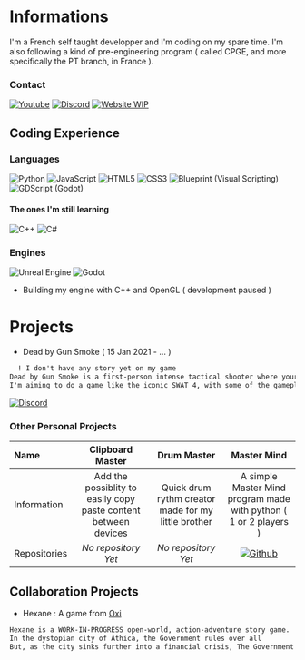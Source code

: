 # Informations

I'm a French self taught developper and I'm coding on my spare time. I'm also following a kind of pre-engineering program ( called CPGE, and more specifically the PT branch, in France ).

### Contact
[![Youtube](https://img.shields.io/badge/Youtube-%23FF0000.svg?style=for-the-badge&logo=YouTube&logoColor=white)](https://www.youtube.com/channel/UC4RlxyxpkrSelUOzUg0AV9A)
[![Discord](https://img.shields.io/badge/Discord-%237289DA.svg?style=for-the-badge&logo=discord&logoColor=white)](https://discordapp.com/users/729076099274768414)
[![Website WIP](https://img.shields.io/badge/Website_WIP-9342f5?style=for-the-badge&logo=Github)](https://maragedev.github.io/Dead-by-Gun-Smoke-Website/)
## Coding Experience
### Languages
![Python](https://img.shields.io/badge/python-3670A0?style=for-the-badge&logo=python&logoColor=white)
![JavaScript](https://img.shields.io/badge/javascript-%23efd81d.svg?style=for-the-badge&logo=javascript&logoColor=black)
![HTML5](https://img.shields.io/badge/html5-%23f4470b.svg?style=for-the-badge&logo=html5&logoColor=white)
![CSS3](https://img.shields.io/badge/css3-%23254bdd.svg?style=for-the-badge&logo=css3&logoColor=white)
![Blueprint (Visual Scripting)](https://img.shields.io/badge/Blueprint%20(Visual%20Scripting)-57768a?style=for-the-badge&logoColor=black)
![GDScript (Godot)](https://img.shields.io/badge/GDScript%20(Godot)-4588b9?style=for-the-badge&logoColor=black)
#### The ones I'm still learning
![C++](https://img.shields.io/badge/c++-%2300599C.svg?style=for-the-badge&logo=c%2B%2B&logoColor=white)
![C#](https://img.shields.io/badge/c%23-%23239120.svg?style=for-the-badge&logo=c-sharp&logoColor=white)

### Engines
![Unreal Engine](https://img.shields.io/badge/unreal%20engine-%23313131.svg?style=for-the-badge&logo=unrealengine&logoColor=white) 
![Godot](https://img.shields.io/badge/godot-%234588b9.svg?style=for-the-badge&logo=godotengine&logoColor=white)
- Building my engine with C++ and OpenGL ( development paused )

# Projects
- Dead by Gun Smoke ( 15 Jan 2021 - ... )
```markdown
  ! I don't have any story yet on my game
Dead by Gun Smoke is a first-person intense tactical shooter where your main goal is to keep as many safe lives as you can.
I'm aiming to do a game like the iconic SWAT 4, with some of the gameplay from the series Ghost Recon... 
```

[![Discord](https://img.shields.io/badge/Dead_by_Gun_Smoke-%237289DA.svg?style=for-the-badge&logo=discord&logoColor=white)](https://discord.gg/8T2Ba2V2hj)

### Other Personal Projects 
| Name         | Clipboard Master                                                 | Drum Master                                          | Master Mind |
| :---         | :---:                                                            | :---:                                                | :--:        |
| Information  | Add the possiblity to easily copy paste content between devices  | Quick drum rythm creator made for my little brother  | A simple Master Mind program made with python ( 1 or 2 players ) |
| Repositories | *No repository Yet* | *No repository Yet* | [![Github](https://img.shields.io/badge/Master_Mind-%20.svg?style=for-the-badge&logo=Github&logoColor=white)](https://github.com/MarageDev/MasterMind) |


## Collaboration Projects
- Hexane : A game from [Oxi](https://github.com/oxi-dev0) 
```markdown
Hexane is a WORK-IN-PROGRESS open-world, action-adventure story game. 
In the dystopian city of Athica, the Government rules over all 
But, as the city sinks further into a financial crisis, The Government spend their last funds defending its repressive system ...
```
